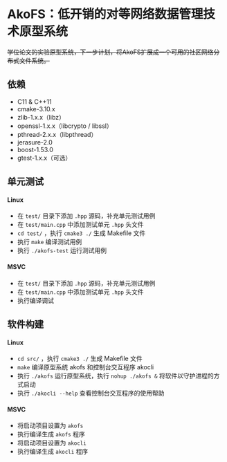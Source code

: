 # AkoFS：低开销的对等网络数据管理技术原型系统

~~学位论文的实验原型系统，下一步计划，将AkoFS扩展成一个可用的社区网络分布式文件系统。~~

## 依赖

- C11 & C++11
- cmake-3.10.x
- zlib-1.x.x（libz）
- openssl-1.x.x（libcrypto / libssl）
- pthread-2.x.x（libpthread）
- jerasure-2.0
- boost-1.53.0
- gtest-1.x.x（可选）

## 单元测试

#### Linux

- 在 `test/` 目录下添加 `.hpp` 源码，补充单元测试用例
- 在 `test/main.cpp` 中添加测试单元 `.hpp` 头文件
- `cd test/` ，执行 `cmake3 ./` 生成 Makefile 文件
- 执行 `make` 编译测试用例
- 执行 `./akofs-test` 运行测试用例

#### MSVC 

- 在 `test/` 目录下添加 `.hpp` 源码，补充单元测试用例
- 在 `test/main.cpp` 中添加测试单元 `.hpp` 头文件
- 执行编译调试

## 软件构建

#### Linux

- `cd src/` ，执行 `cmake3 ./` 生成 Makefile 文件
- `make` 编译原型系统 akofs 和控制台交互程序 akocli
- 执行 `./akofs` 运行原型系统，执行 `nohup ./akofs &` 将软件以守护进程的方式启动
- 执行 `./akocli --help` 查看控制台交互程序的使用帮助

#### MSVC

- 将启动项目设置为 `akofs`
- 执行编译生成 `akofs` 程序
- 将启动项目设置为 `akocli`
- 执行编译生成 `akocli` 程序
